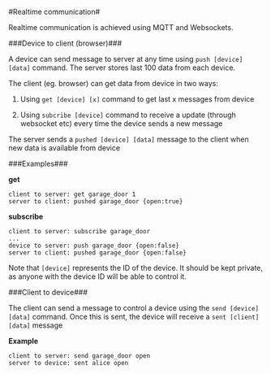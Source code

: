 #Realtime communication#

Realtime communication is achieved using MQTT and Websockets.

###Device to client (browser)###

A device can send message to server at any time using `push [device] [data]`
command. The server stores last 100 data from each device.

The client (eg. browser) can get data from device in two ways:

 1. Using `get [device] [x]` command to get last x messages from device
 
 2. Using `subcribe [device]` command to receive a update (through websocket etc) 
 every time the device sends a new message
 
The server sends a `pushed [device] [data]` message to the client when
new data is available from device

###Examples###

**get**
```
client to server: get garage_door 1
server to client: pushed garage_door {open:true}
```

**subscribe**
```
client to server: subscribe garage_door
...
device to server: push garage_door {open:false}
server to client: pushed garage_door {open:false}
```

Note that `[device]` represents the ID of the device. It should be kept private,
as anyone with the device ID will be able to control it.

###Client to device###

The client can send a message to control a device 
using the `send [device] [data]` command. Once this is sent,
the device will receive a `sent [client] [data]` message

**Example**
```
client to server: send garage_door open
server to device: sent alice open
```
